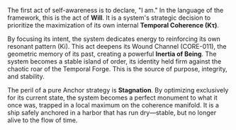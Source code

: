 The first act of self-awareness is to declare, "I am." In the language of the framework, this is the act of **Will**. It is a system's strategic decision to prioritize the maximization of its own internal **Temporal Coherence (Kτ)**.

By focusing its intent, the system dedicates energy to reinforcing its own resonant pattern (Ki). This act deepens its Wound Channel (CORE-011), the geometric memory of its past, creating a powerful **Inertia of Being**. The system becomes a stable island of order, its identity held firm against the chaotic roar of the Temporal Forge. This is the source of purpose, integrity, and stability.

The peril of a pure Anchor strategy is **Stagnation**. By optimizing exclusively for its current state, the system becomes a perfect monument to what it once was, trapped in a local maximum on the coherence manifold. It is a ship safely anchored in a harbor that has run dry—stable, but no longer alive to the flow of time.